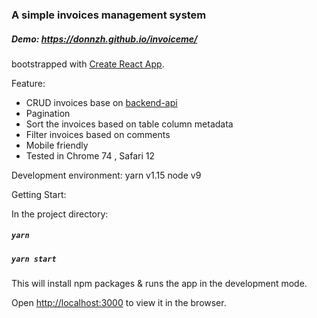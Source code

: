 ### A simple invoices management system

##### Demo: https://donnzh.github.io/invoiceme/

bootstrapped with [Create React App](https://github.com/facebook/create-react-app).

Feature:

- CRUD invoices base on [backend-api](https://github.com/Donnzh/invoiceme-api)
- Pagination
- Sort the invoices based on table column metadata
- Filter invoices based on comments
- Mobile friendly
- Tested in Chrome 74 , Safari 12

Development environment:
yarn v1.15
node v9

Getting Start:

In the project directory:

##### `yarn`
##### `yarn start`

This will install npm packages & runs the app in the development mode.

Open [http://localhost:3000](http://localhost:3000) to view it in the browser.
